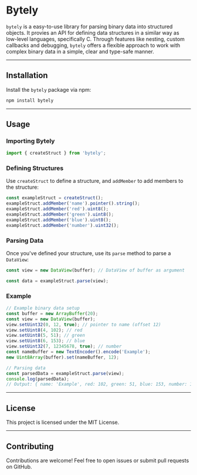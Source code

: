# Bytely

`bytely` is a easy-to-use library for parsing binary data into structured objects. It provies an API for defining data structures in a similar way as low-level languages, specifically C. Through features like nesting, custom callbacks and debugging, `bytely` offers a flexible approach to work with complex binary data in a simple, clear and type-safe manner.

---

## Installation

Install the `bytely` package via npm:

```bash
npm install bytely
```

---

## Usage

### Importing Bytely

```typescript
import { createStruct } from 'bytely';
```

### Defining Structures

Use `createStruct` to define a structure, and `addMember` to add members to the structure:

```typescript
const exampleStruct = createStruct();
exampleStruct.addMember('name').pointer().string();
exampleStruct.addMember('red').uint8();
exampleStruct.addMember('green').uint8();
exampleStruct.addMember('blue').uint8();
exampleStruct.addMember('number').uint32();
```

### Parsing Data

Once you've defined your structure, use its `parse` method to parse a `DataView`:

```typescript
const view = new DataView(buffer); // DataView of buffer as argument

const data = exampleStruct.parse(view);
```

### Example

```typescript
// Example binary data setup
const buffer = new ArrayBuffer(20);
const view = new DataView(buffer);
view.setUint32(0, 12, true); // pointer to name (offset 12)
view.setUint8(4, 102); // red
view.setUint8(5, 51); // green
view.setUint8(6, 153); // blue
view.setUint32(7, 12345678, true); // number
const nameBuffer = new TextEncoder().encode('Example');
new Uint8Array(buffer).set(nameBuffer, 12);

// Parsing data
const parsedData = exampleStruct.parse(view);
console.log(parsedData);
// Output: { name: 'Example', red: 102, green: 51, blue: 153, number: 12345678 }
```

---

## License

This project is licensed under the MIT License.

---

## Contributing

Contributions are welcome! Feel free to open issues or submit pull requests on GitHub.
